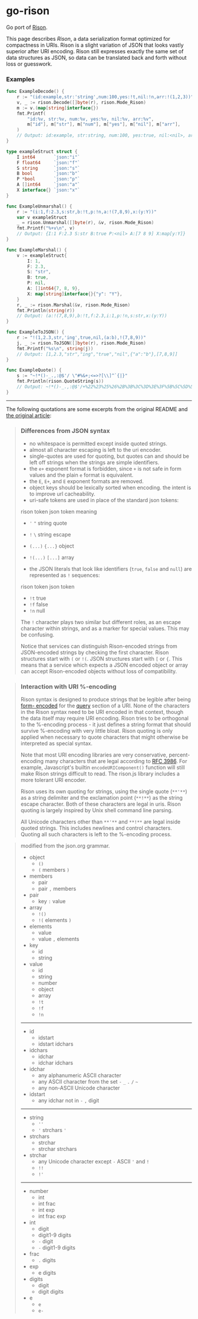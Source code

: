 # go-rison

Go port of [Rison](https://github.com/Nanonid/rison).

This page describes _Rison_, a data serialization format optimized for
compactness in URIs. Rison is a slight variation of JSON that looks vastly
superior after URI encoding. Rison still expresses exactly the same set of
data structures as JSON, so data can be translated back and forth without loss
or guesswork.

### Examples

```go
func ExampleDecode() {
	r := "(id:example,str:'string',num:100,yes:!t,nil:!n,arr:!(1,2,3))"
	v, _ := rison.Decode([]byte(r), rison.Mode_Rison)
	m := v.(map[string]interface{})
	fmt.Printf(
		"id:%v, str:%v, num:%v, yes:%v, nil:%v, arr:%v",
		m["id"], m["str"], m["num"], m["yes"], m["nil"], m["arr"],
	)
	// Output: id:example, str:string, num:100, yes:true, nil:<nil>, arr:[1 2 3]
}

type exampleStruct struct {
	I int64       `json:"i"`
	F float64     `json:"f"`
	S string      `json:"s"`
	B bool        `json:"b"`
	P *bool       `json:"p"`
	A []int64     `json:"a"`
	X interface{} `json:"x"`
}

func ExampleUnmarshal() {
	r := "(i:1,f:2.3,s:str,b:!t,p:!n,a:!(7,8,9),x:(y:Y))"
	var v exampleStruct
	_ = rison.Unmarshal([]byte(r), &v, rison.Mode_Rison)
	fmt.Printf("%+v\n", v)
	// Output: {I:1 F:2.3 S:str B:true P:<nil> A:[7 8 9] X:map[y:Y]}
}

func ExampleMarshal() {
	v := exampleStruct{
		I: 1,
		F: 2.3,
		S: "str",
		B: true,
		P: nil,
		A: []int64{7, 8, 9},
		X: map[string]interface{}{"y": "Y"},
	}
	r, _ := rison.Marshal(&v, rison.Mode_Rison)
	fmt.Println(string(r))
	// Output: (a:!(7,8,9),b:!t,f:2.3,i:1,p:!n,s:str,x:(y:Y))
}

func ExampleToJSON() {
	r := "!(1,2.3,str,'ing',true,nil,(a:b),!(7,8,9))"
	j, _ := rison.ToJSON([]byte(r), rison.Mode_Rison)
	fmt.Printf("%s\n", string(j))
	// Output: [1,2.3,"str","ing","true","nil",{"a":"b"},[7,8,9]]
}

func ExampleQuote() {
	s := "~!*()-_.,:@$'/ \"#%&+;<=>?[\\]^`{|}"
	fmt.Println(rison.QuoteString(s))
	// Output: ~!*()-_.,:@$'/+%22%23%25%26%2B%3B%3C%3D%3E%3F%5B%5C%5D%5E%60%7B%7C%7D
}
```

----

The following quotations are some excerpts from the original README
and [the original article](https://web.archive.org/web/20130910064110/http://mjtemplate.org/examples/rison.html):

> ### Differences from JSON syntax
>
>   * no whitespace is permitted except inside quoted strings. 
>   * almost all character escaping is left to the uri encoder. 
>   * single-quotes are used for quoting, but quotes can and should be left off strings when the strings are simple identifiers. 
>   * the `e+` exponent format is forbidden, since `+` is not safe in form values and the plain `e` format is equivalent. 
>   * the `E`, `E+`, and `E` exponent formats are removed. 
>   * object keys should be lexically sorted when encoding. the intent is to improve url cacheability. 
>   * uri-safe tokens are used in place of the standard json tokens: 
>
> rison token json token  meaning
>
> * `'` `"` string quote
> * `!` `\` string escape
> * `(...)` `{...}` object
> * `!(...)` `[...]` array
>
> * the JSON literals that look like identifiers (`true`, `false` and `null`) are represented as `!` sequences: 
>
> rison token json token
>
> * `!t` true
> * `!f` false
> * `!n` null
>
> The `!` character plays two similar but different roles, as an escape
> character within strings, and as a marker for special values. This may be
> confusing.
>
> Notice that services can distinguish Rison-encoded strings from JSON-encoded
> strings by checking the first character. Rison structures start with `(` or
> `!(`. JSON structures start with `[` or `{`. This means that a service which
> expects a JSON encoded object or array can accept Rison-encoded objects
> without loss of compatibility.

> ### Interaction with URI %-encoding
>
> Rison syntax is designed to produce strings that be legible after being [form-
> encoded](http://www.w3.org/TR/html4/interact/forms.html#form-content-type) for
> the [query](http://gbiv.com/protocols/uri/rfc/rfc3986.html#query) section of a
> URI. None of the characters in the Rison syntax need to be URI encoded in that
> context, though the data itself may require URI encoding. Rison tries to be
> orthogonal to the %-encoding process - it just defines a string format that
> should survive %-encoding with very little bloat. Rison quoting is only
> applied when necessary to quote characters that might otherwise be interpreted
> as special syntax.
>
> Note that most URI encoding libraries are very conservative, percent-encoding
> many characters that are legal according to [RFC
> 3986](http://gbiv.com/protocols/uri/rfc/rfc3986.html). For example,
> Javascript's builtin `encodeURIComponent()` function will still make Rison
> strings difficult to read. The rison.js library includes a more tolerant URI
> encoder.
>
> Rison uses its own quoting for strings, using the single quote (`**'**`) as a
> string delimiter and the exclamation point (`**!**`) as the string escape
> character. Both of these characters are legal in uris. Rison quoting is
> largely inspired by Unix shell command line parsing.
>
> All Unicode characters other than `**'**` and `**!**` are legal inside quoted
> strings. This includes newlines and control characters. Quoting all such
> characters is left to the %-encoding process.

> modified from the json.org grammar.
>
> - object
>   - `()`
>   - `(` members `)`
> - members
>   - pair
>   - pair `,` members
> - pair
>   - key `:` value
> - array
>   - `!()`
>   - `!(` elements `)`
> - elements
>   - value 
>   - value `,` elements
> - key
>   - id
>   - string
> - value
>   - id
>   - string
>   - number
>   - object
>   - array
>   - `!t`
>   - `!f`
>   - `!n`
>
> ----
>
> - id
>   - idstart
>   - idstart idchars
> - idchars
>   - idchar
>   - idchar idchars
> - idchar
>   - any alphanumeric ASCII character
>   - any ASCII character from the set `-` `_` `.` `/` `~`
>   - any non-ASCII Unicode character
> - idstart
>   - any idchar not in `-` `,` digit
>
> ----
>
> - string
>   - `''`
>   - `'` strchars `'`
> - strchars
>   - strchar
>   - strchar strchars
> - strchar
>   - any Unicode character except `-` ASCII `'` and `!`
>   - `!!`
>   - `!'`
>
> ----
>
> - number
>   - int
>   - int frac
>   - int exp
>   - int frac exp
> - int
>   - digit
>   - digit1-9 digits 
>   - `-` digit
>   - `-` digit1-9 digits
> - frac
>   - `.` digits
> - exp
>   - e digits
> - digits
>   - digit
>   - digit digits
> - e
>   - `e`
>   - `e-`
